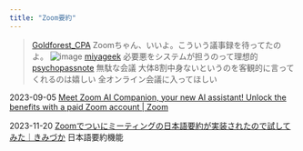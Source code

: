 ```yaml
---
title: "Zoom要約"
---
```


> [Goldforest_CPA](https://twitter.com/Goldforest_CPA/status/1762084080110518695/photo/1) Zoomちゃん、いいよ。こういう議事録を待ってたのよ。
>  ![image](https://pbs.twimg.com/media/GHQuIfwaUAAs-ba?format=jpg&name=medium#.png)
> [miyageek](https://twitter.com/miyageek/status/1762264911206592826) 必要悪をシステムが担うのって理想的
> [psychopassnote](https://twitter.com/psychopassnote/status/1762317272813801777) 無駄な会議
>  大体8割中身ないというのを客観的に言ってくれるのは嬉しい
>  全オンライン会議に入ってほしい

2023-09-05
[Meet Zoom AI Companion, your new AI assistant! Unlock the benefits with a paid Zoom account | Zoom](https://www.zoom.com/en/blog/zoom-ai-companion/)

2023-11-20
[Zoomでついにミーティングの日本語要約が実装されたので試してみた｜きみづか](https://note.com/tkimizuka/n/n7e8ee75a7d64)
日本語要約機能